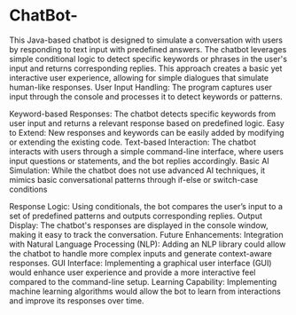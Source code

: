 # ChatBot-

This Java-based chatbot is designed to simulate a conversation with users by responding to text input with predefined answers. The chatbot leverages simple conditional logic to detect specific keywords or phrases in the user's input and returns corresponding replies. This approach creates a basic yet interactive user experience, allowing for simple dialogues that simulate human-like responses.
User Input Handling: The program captures user input through the console and processes it to detect keywords or patterns.


Keyword-based Responses: The chatbot detects specific keywords from user input and returns a relevant response based on predefined logic.
Easy to Extend: New responses and keywords can be easily added by modifying or extending the existing code.
Text-based Interaction: The chatbot interacts with users through a simple command-line interface, where users input questions or statements, and the bot replies accordingly.
Basic AI Simulation: While the chatbot does not use advanced AI techniques, it mimics basic conversational patterns through if-else or switch-case conditions

Response Logic: Using conditionals, the bot compares the user’s input to a set of predefined patterns and outputs corresponding replies.
Output Display: The chatbot's responses are displayed in the console window, making it easy to track the conversation.
Future Enhancements:
Integration with Natural Language Processing (NLP): Adding an NLP library could allow the chatbot to handle more complex inputs and generate context-aware responses.
GUI Interface: Implementing a graphical user interface (GUI) would enhance user experience and provide a more interactive feel compared to the command-line setup.
Learning Capability: Implementing machine learning algorithms would allow the bot to learn from interactions and improve its responses over time.
